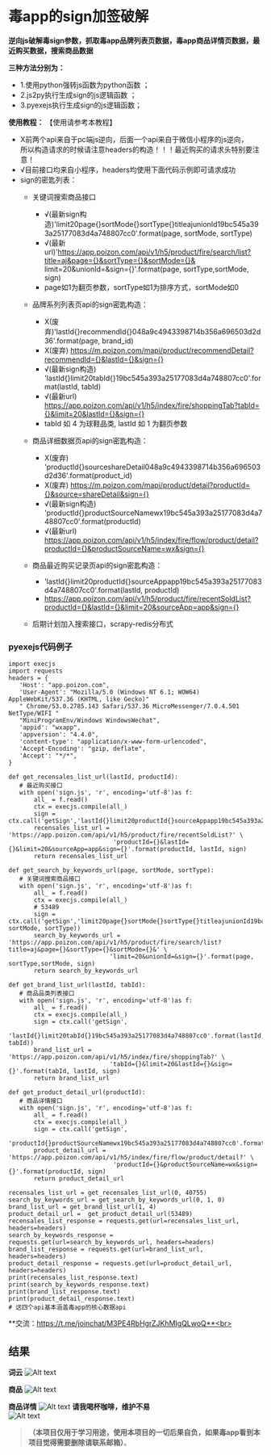 # 毒app的sign加签破解

**逆向js破解毒sign参数，抓取毒app品牌列表页数据，毒app商品详情页数据，最近购买数据，搜索商品数据**<br>

**三种方法分别为：**
- 1.使用python强转js函数为python函数 ；
- 2.js2py执行生成sign的js逻辑函数 ；
- 3.pyexejs执行生成sign的js逻辑函数；

**使用教程：**
【使用请参考本教程】
- X前两个api来自于pc端js逆向，后面一个api来自于微信小程序的js逆向，<br>
  所以构造请求的时候请注意headers的构造！！！最近购买的请求头特别要注意！
- √目前接口均来自小程序，headers均使用下面代码示例即可请求成功
- sign的密匙列表：
  - 关键词搜索商品接口
      - √(最新sign构造)'limit20page{}sortMode{}sortType{}titleajunionId19bc545a393a25177083d4a748807cc0'.format(page, sortMode, sortType)
      - √(最新url)'https://app.poizon.com/api/v1/h5/product/fire/search/list?title=aj&page={}&sortType={}&sortMode={}&
                             limit=20&unionId=&sign={}'.format(page, sortType,sortMode, sign)
      - page如1为翻页参数，sortType如1为排序方式，sortMode如0
  - 品牌系列列表页api的sign密匙构造：
      -  X(废弃)'lastId{}recommendId{}048a9c4943398714b356a696503d2d36'.format(page, brand_id)
      -  X(废弃) https://m.poizon.com/mapi/product/recommendDetail?recommendId={}&lastId={}&sign={}
      -  √(最新sign构造) 'lastId{}limit20tabId{}19bc545a393a25177083d4a748807cc0'.format(lastId, tabId)
      -  √(最新url) https://app.poizon.com/api/v1/h5/index/fire/shoppingTab?tabId={}&limit=20&lastId={}&sign={}
      -  tabId 如 4 为球鞋品类, lastId 如 1 为翻页参数
  - 商品详细数据页api的sign密匙构造：   
      -  X(废弃) 'productId{}sourceshareDetail048a9c4943398714b356a696503d2d36'.format(product_id)
      -  X(废弃) https://m.poizon.com/mapi/product/detail?productId={}&source=shareDetail&sign={}
      -  √(最新sign构造) 'productId{}productSourceNamewx19bc545a393a25177083d4a748807cc0'.format(productId)
      -  √(最新url) https://app.poizon.com/api/v1/h5/index/fire/flow/product/detail?productId={}&productSourceName=wx&sign={}
   - 商品最近购买记录页api的sign密匙构造：
      - 'lastId{}limit20productId{}sourceAppapp19bc545a393a25177083d4a748807cc0'.format(lastId, productId)
      - https://app.poizon.com/api/v1/h5/product/fire/recentSoldList?productId={}&lastId={}&limit=20&sourceApp=app&sign={}
    
   - 后期计划加入搜索接口，scrapy-redis分布式 
 ### pyexejs代码例子
 ``` 
import execjs
import requests
headers = {
    'Host': "app.poizon.com",
    'User-Agent': "Mozilla/5.0 (Windows NT 6.1; WOW64) AppleWebKit/537.36 (KHTML, like Gecko)"
    " Chrome/53.0.2785.143 Safari/537.36 MicroMessenger/7.0.4.501 NetType/WIFI "
    "MiniProgramEnv/Windows WindowsWechat",
    'appid': "wxapp",
    'appversion': "4.4.0",
    'content-type': "application/x-www-form-urlencoded",
    'Accept-Encoding': "gzip, deflate",
    'Accept': "*/*",
 }
 
def get_recensales_list_url(lastId, productId):
    # 最近购买接口
    with open('sign.js', 'r', encoding='utf-8')as f:
        all_ = f.read()
        ctx = execjs.compile(all_)
        sign = ctx.call('getSign','lastId{}limit20productId{}sourceAppapp19bc545a393a25177083d4a748807cc0'.format(lastId,productId))
        recensales_list_url = 'https://app.poizon.com/api/v1/h5/product/fire/recentSoldList?' \
                              'productId={}&lastId={}&limit=20&sourceApp=app&sign={}'.format(productId, lastId, sign)
        return recensales_list_url
        
def get_search_by_keywords_url(page, sortMode, sortType):
    # 关键词搜索商品接口
    with open('sign.js', 'r', encoding='utf-8')as f:
        all_ = f.read()
        ctx = execjs.compile(all_)
        # 53489
        sign = ctx.call('getSign','limit20page{}sortMode{}sortType{}titleajunionId19bc545a393a25177083d4a748807cc0'.format(page,                            sortMode, sortType))
        search_by_keywords_url = 'https://app.poizon.com/api/v1/h5/product/fire/search/list?title=aj&page={}&sortType={}&sortMode={}&' \
                             'limit=20&unionId=&sign={}'.format(page, sortType,sortMode, sign)
        return search_by_keywords_url
        
def get_brand_list_url(lastId, tabId):
    # 商品品类列表接口
    with open('sign.js', 'r', encoding='utf-8')as f:
        all_ = f.read()
        ctx = execjs.compile(all_)
        sign = ctx.call('getSign',
                        'lastId{}limit20tabId{}19bc545a393a25177083d4a748807cc0'.format(lastId, tabId))
        brand_list_url = 'https://app.poizon.com/api/v1/h5/index/fire/shoppingTab?' \
                             'tabId={}&limit=20&lastId={}&sign={}'.format(tabId, lastId, sign)
        return brand_list_url
        
def get_product_detail_url(productId):
    # 商品详情接口
    with open('sign.js', 'r', encoding='utf-8')as f:
        all_ = f.read()
        ctx = execjs.compile(all_)
        sign = ctx.call('getSign',
                        'productId{}productSourceNamewx19bc545a393a25177083d4a748807cc0'.format(productId))
        product_detail_url = 'https://app.poizon.com/api/v1/h5/index/fire/flow/product/detail?' \
                              'productId={}&productSourceName=wx&sign={}'.format(productId, sign)
        return product_detail_url   
        
recensales_list_url = get_recensales_list_url(0, 40755)
search_by_keywords_url = get_search_by_keywords_url(0, 1, 0)
brand_list_url = get_brand_list_url(1, 4)
product_detail_url =  get_product_detail_url(53489)
recensales_list_response = requests.get(url=recensales_list_url, headers=headers)
search_by_keywords_response =  requests.get(url=search_by_keywords_url, headers=headers)
brand_list_response = requests.get(url=brand_list_url, headers=headers)
product_detail_response = requests.get(url=product_detail_url, headers=headers)
print(recensales_list_response.text)
print(search_by_keywords_response.text)
print(brand_list_response.text)
print(product_detail_response.text)
# 这四个api基本涵盖毒app的核心数据api
```
**交流：https://t.me/joinchat/M3PE4RbHgrZJKhMIgQLwoQ**<br>
<!-- <img src="https://github.com/luo1994/du-app-sign/blob/master/pic/%E8%B5%9E%E8%B5%8F.png" width="20%" height="20%"><br> -->
    
## 结果
 **词云**
 ![Alt text](./pic/du_wordcloud.png)
 
 **商品**
 ![Alt text](./pic/du_sku.png)
 
 **商品详情**
 ![Alt text](./pic/du_detail.png)
 **请我喝杯咖啡，维护不易**<br>
 ![Alt text](./pic/赞赏.png)
>**（本项目仅用于学习用途，使用本项目的一切后果自负，如果毒app看到本项目觉得需要删除请联系邮箱）**。
<br>
 

